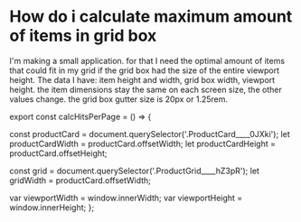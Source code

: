 
# How do i calculate maximum amount of items in grid box

I'm making a small application. for that I need the optimal amount of items that could fit in my grid if the grid box had the size of the entire viewport height.
The data I have: item height and width, grid box width, viewport height.
the item dimensions stay the same on each screen size, the other values change.
the grid box gutter size is 20px or 1.25rem.

export const calcHitsPerPage = () => {
  
 const productCard = document.querySelector('.ProductCard____0JXki');
  let productCardWidth = productCard.offsetWidth;
  let productCardHeight = productCard.offsetHeight;
  
  const grid = document.querySelector('.ProductGrid____hZ3pR');
  let gridWidth = productCard.offsetWidth;

  var viewportWidth = window.innerWidth;
  var viewportHeight = window.innerHeight;
};


        